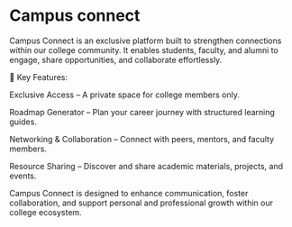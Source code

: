 # Campus connect
Campus Connect is an exclusive platform built to strengthen connections within our college community. It enables students, faculty, and alumni to engage, share opportunities, and collaborate effortlessly.

🚀 Key Features:

Exclusive Access – A private space for college members only.

Roadmap Generator – Plan your career journey with structured learning guides.

Networking & Collaboration – Connect with peers, mentors, and faculty members.

Resource Sharing – Discover and share academic materials, projects, and events.

Campus Connect is designed to enhance communication, foster collaboration, and support personal and professional growth within our college ecosystem.